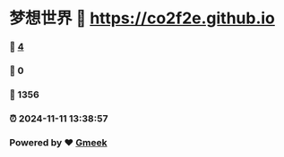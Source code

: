 # 梦想世界 :link: https://co2f2e.github.io 
### :page_facing_up: [4](https://co2f2e.github.io/tag.html) 
### :speech_balloon: 0 
### :hibiscus: 1356 
### :alarm_clock: 2024-11-11 13:38:57 
### Powered by :heart: [Gmeek](https://github.com/Meekdai/Gmeek)
